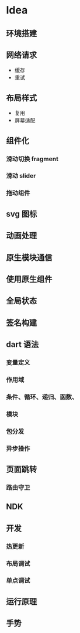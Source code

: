 # Idea

## 环境搭建

## 网络请求

- 缓存
- 重试

## 布局样式

- 复用
- 屏幕适配

## 组件化

### 滑动切换 fragment

### 滑动 slider

### 拖动组件

## svg 图标

## 动画处理

## 原生模块通信

## 使用原生组件

## 全局状态

## 签名构建

## dart 语法

### 变量定义

### 作用域

### 条件、循环、递归、函数、

### 模块

### 包分发

### 异步操作

## 页面跳转

### 路由守卫

## NDK

## 开发

### 热更新

### 布局调试

### 单点调试

## 运行原理

## 手势
